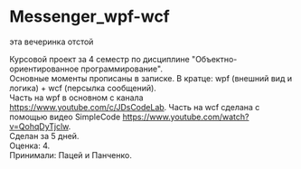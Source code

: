 # Messenger_wpf-wcf
эта вечеринка отстой  

Курсовой проект за 4 семестр по дисциплине "Объектно-ориентированное программирование".  
Основные моменты прописаны в записке. В кратце: wpf (внешний вид и логика) + wcf (персылка сообщений).  
Часть на wpf в основном с канала https://www.youtube.com/c/JDsCodeLab. Часть на wcf сделана с помощью видео SimpleCode https://www.youtube.com/watch?v=QohqDyTjclw.  
Сделан за 5 дней.  
Оценка: 4.  
Принимали: Пацей и Панченко.
